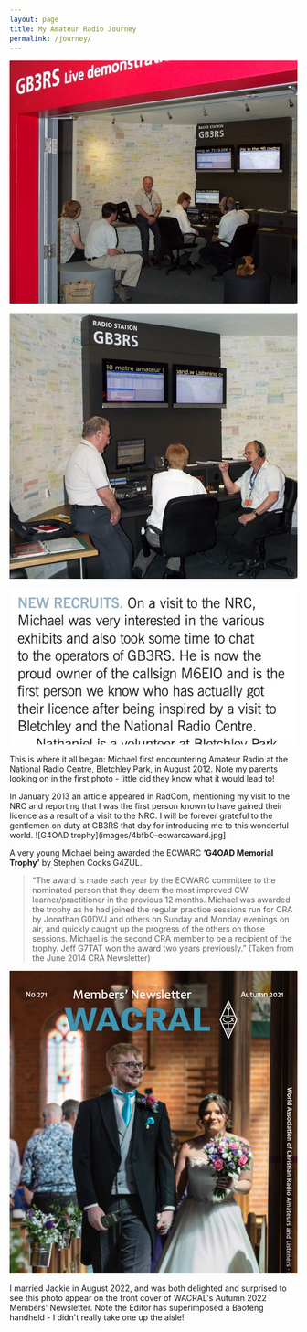 ```yaml
---
layout: page
title: My Amateur Radio Journey
permalink: /journey/
---
```


![GB3RS](images/9d257-gb3rs.jpg)

![GB3RS](images/bb2e5-gb3rs2.jpg)

![RadCom article](images/41a9f-radcom-feb-2013-m6eio.jpg)

This is where it all began: Michael first encountering Amateur Radio at the National Radio Centre, Bletchley Park, in August 2012. Note my parents looking on in the first photo - little did they know what it would lead to!

In January 2013 an article appeared in RadCom, mentioning my visit to the NRC and reporting that I was the first person known to have gained their licence as a result of a visit to the NRC. I will be forever grateful to the gentlemen on duty at GB3RS that day for introducing me to this wonderful world.
![G4OAD trophy](images/4bfb0-ecwarcaward.jpg]

A very young Michael being awarded the ECWARC **‘G4OAD Memorial Trophy’** by Stephen Cocks G4ZUL. 
>“The award is made each year by the ECWARC committee to the nominated person that they deem the most improved CW learner/practitioner in the previous 12 months. Michael was awarded the trophy as he had joined the regular practice sessions run for CRA by Jonathan G0DVJ and others on Sunday and Monday evenings on air, and quickly caught up the progress of the others on those sessions. Michael is the second CRA member to be a recipient of the trophy. Jeff G7TAT won the award two years previously.” 
(Taken from the June 2014 CRA Newsletter)

![WACRAL Wedding Day](images/b4726-wacralwedding.jpg)

I married Jackie in August 2022, and was both delighted and surprised to see this photo appear on the front cover of WACRAL's Autumn 2022 Members' Newsletter. Note the Editor has superimposed a Baofeng handheld - I didn't really take one up the aisle!
